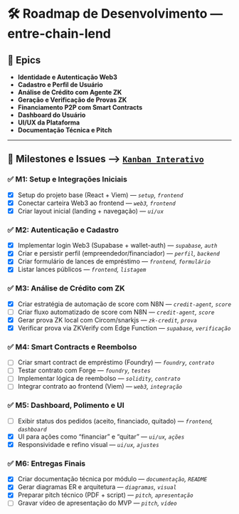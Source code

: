 # 🛠️ Roadmap de Desenvolvimento — entre-chain-lend

## 🧩 Epics

- **Identidade e Autenticação Web3**
- **Cadastro e Perfil de Usuário**
- **Análise de Crédito com Agente ZK**
- **Geração e Verificação de Provas ZK**
- **Financiamento P2P com Smart Contracts**
- **Dashboard do Usuário**
- **UI/UX da Plataforma**
- **Documentação Técnica e Pitch**

---

## 🚩 Milestones e Issues --> [`Kanban Interativo`](kanban-roadmap-interativo.html)

### ✅ M1: Setup e Integrações Iniciais
- [x] Setup do projeto base (React + Viem) — _`setup`, `frontend`_
- [x] Conectar carteira Web3 ao frontend — _`web3`, `frontend`_
- [x] Criar layout inicial (landing + navegação) — _`ui/ux`_

### ✅ M2: Autenticação e Cadastro
- [x] Implementar login Web3 (Supabase + wallet-auth) — _`supabase`, `auth`_
- [x] Criar e persistir perfil (empreendedor/financiador) — _`perfil`, `backend`_
- [x] Criar formulário de lances de empréstimo — _`frontend`, `formulário`_
- [x] Listar lances públicos — _`frontend`, `listagem`_

### ✅ M3: Análise de Crédito com ZK
- [x] Criar estratégia de automação de score com N8N — _`credit-agent`, `score`_
- [ ] Criar fluxo automatizado de score com N8N — _`credit-agent`, `score`_
- [x] Gerar prova ZK local com Circom/snarkjs — _`zk-credit`, `prova`_
- [x] Verificar prova via ZKVerify com Edge Function — _`supabase`, `verificação`_

### ✅ M4: Smart Contracts e Reembolso
- [ ] Criar smart contract de empréstimo (Foundry) — _`foundry`, `contrato`_
- [ ] Testar contrato com Forge — _`foundry`, `testes`_
- [ ] Implementar lógica de reembolso — _`solidity`, `contrato`_
- [ ] Integrar contrato ao frontend (Viem) — _`web3`, `integração`_

### ✅ M5: Dashboard, Polimento e UI
- [ ] Exibir status dos pedidos (aceito, financiado, quitado) — _`frontend`, `dashboard`_
- [x] UI para ações como “financiar” e “quitar” — _`ui/ux`, `ações`_
- [x] Responsividade e refino visual — _`ui/ux`, `ajustes`_

### ✅ M6: Entregas Finais
- [x] Criar documentação técnica por módulo — _`documentação`, `README`_
- [x] Gerar diagramas ER e arquitetura — _`diagramas`, `visual`_
- [x] Preparar pitch técnico (PDF + script) — _`pitch`, `apresentação`_
- [ ] Gravar vídeo de apresentação do MVP — _`pitch`, `vídeo`_
